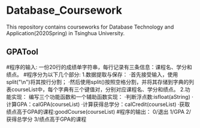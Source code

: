 Database_Coursework
===================
This repository contains courseworks for Database Technology and Application(2020Spring) in Tsinghua University.

GPATool
-------------------
#程序的输入:
  一份20行的成绩单字符串，每行记录有三条信息：课程名、学分和绩点。
#程序分为以下几个部分:
1.数据提取与保存：
  ·首先接受输入，使用split("\n")将其按行分割；
  ·然后使用split()按照空格分割，并将其存储到字典的列表courseList中，每个字典有三个键值对，分别对应课程名、学分和绩点。
2.功能实现：
  编写三个功能函数和一个辅助函数实现：
  ·判断浮点数:isfloat(aString)
  ·计算GPA：calGPA(courseList)
  ·计算获得总学分：calCredit(courseList)
  ·获取绩点高于GPA的课程:goodCourse(courseList)
#程序的输出：
   0/退出 1/GPA 2/获得总学分 3/绩点高于GPA的课程


